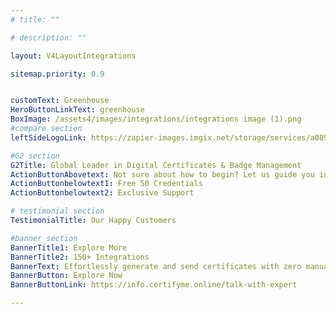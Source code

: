 ```yaml
---
# title: ""

# description: ""

layout: V4LayoutIntegrations

sitemap.priority: 0.9


customText: Greenhouse
HeroButtonLinkText: greenhouse
BoxImage: /assets4/images/integrations/integrations image (1).png
#compare section
leftSideLogoLink: https://zapier-images.imgix.net/storage/services/a089e0eaf009d853700c6fa8c9e40157.png?auto=format&ixlib=react-9.8.0&fit=crop&q=50&w=60&h=60&dpr=1

#G2 section
G2Title: Global Leader in Digital Certificates & Badge Management
ActionButtonAbovetext: Not sure about how to begin? Let us guide you in the right direction!
ActionButtonbelowtext1: Free 50 Credentials
ActionButtonbelowtext2: Exclusive Support

# testimonial section
TestimonialTitle: Our Happy Customers   

#banner section
BannerTitle1: Explore More
BannerTitle2: 150+ Integrations
BannerText: Effortlessly generate and send certificates with zero manual intervention using the most advanced digital credential management software of 2023.
BannerButton: Explore Now
BannerButtonLink: https://info.certifyme.online/talk-with-expert

---
```


